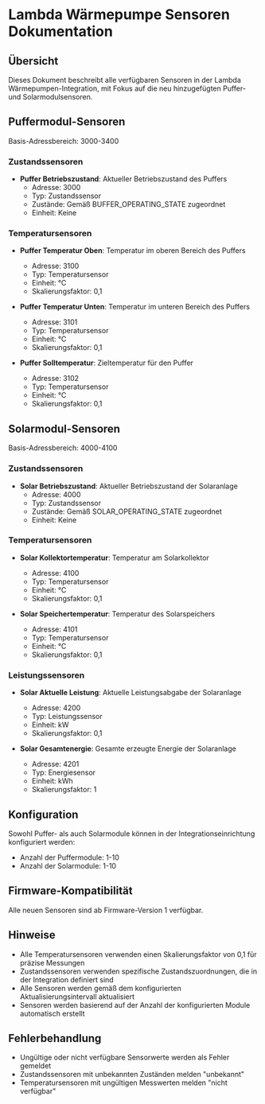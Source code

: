 # Lambda Wärmepumpe Sensoren Dokumentation

## Übersicht
Dieses Dokument beschreibt alle verfügbaren Sensoren in der Lambda Wärmepumpen-Integration, mit Fokus auf die neu hinzugefügten Puffer- und Solarmodulsensoren.

## Puffermodul-Sensoren
Basis-Adressbereich: 3000-3400

### Zustandssensoren
- **Puffer Betriebszustand**: Aktueller Betriebszustand des Puffers
  - Adresse: 3000
  - Typ: Zustandssensor
  - Zustände: Gemäß BUFFER_OPERATING_STATE zugeordnet
  - Einheit: Keine

### Temperatursensoren
- **Puffer Temperatur Oben**: Temperatur im oberen Bereich des Puffers
  - Adresse: 3100
  - Typ: Temperatursensor
  - Einheit: °C
  - Skalierungsfaktor: 0,1

- **Puffer Temperatur Unten**: Temperatur im unteren Bereich des Puffers
  - Adresse: 3101
  - Typ: Temperatursensor
  - Einheit: °C
  - Skalierungsfaktor: 0,1

- **Puffer Solltemperatur**: Zieltemperatur für den Puffer
  - Adresse: 3102
  - Typ: Temperatursensor
  - Einheit: °C
  - Skalierungsfaktor: 0,1

## Solarmodul-Sensoren
Basis-Adressbereich: 4000-4100

### Zustandssensoren
- **Solar Betriebszustand**: Aktueller Betriebszustand der Solaranlage
  - Adresse: 4000
  - Typ: Zustandssensor
  - Zustände: Gemäß SOLAR_OPERATING_STATE zugeordnet
  - Einheit: Keine

### Temperatursensoren
- **Solar Kollektortemperatur**: Temperatur am Solarkollektor
  - Adresse: 4100
  - Typ: Temperatursensor
  - Einheit: °C
  - Skalierungsfaktor: 0,1

- **Solar Speichertemperatur**: Temperatur des Solarspeichers
  - Adresse: 4101
  - Typ: Temperatursensor
  - Einheit: °C
  - Skalierungsfaktor: 0,1

### Leistungssensoren
- **Solar Aktuelle Leistung**: Aktuelle Leistungsabgabe der Solaranlage
  - Adresse: 4200
  - Typ: Leistungssensor
  - Einheit: kW
  - Skalierungsfaktor: 0,1

- **Solar Gesamtenergie**: Gesamte erzeugte Energie der Solaranlage
  - Adresse: 4201
  - Typ: Energiesensor
  - Einheit: kWh
  - Skalierungsfaktor: 1

## Konfiguration
Sowohl Puffer- als auch Solarmodule können in der Integrationseinrichtung konfiguriert werden:
- Anzahl der Puffermodule: 1-10
- Anzahl der Solarmodule: 1-10

## Firmware-Kompatibilität
Alle neuen Sensoren sind ab Firmware-Version 1 verfügbar.

## Hinweise
- Alle Temperatursensoren verwenden einen Skalierungsfaktor von 0,1 für präzise Messungen
- Zustandssensoren verwenden spezifische Zustandszuordnungen, die in der Integration definiert sind
- Alle Sensoren werden gemäß dem konfigurierten Aktualisierungsintervall aktualisiert
- Sensoren werden basierend auf der Anzahl der konfigurierten Module automatisch erstellt

## Fehlerbehandlung
- Ungültige oder nicht verfügbare Sensorwerte werden als Fehler gemeldet
- Zustandssensoren mit unbekannten Zuständen melden "unbekannt"
- Temperatursensoren mit ungültigen Messwerten melden "nicht verfügbar" 